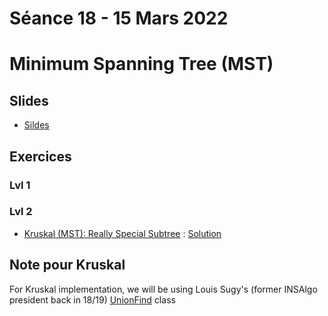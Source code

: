 # Séance 18 - 15 Mars 2022
# Minimum Spanning Tree (MST)
## Slides

  - [Sildes](Cours18-MST.pdf)

## Exercices

### Lvl 1


### Lvl 2

  - [Kruskal (MST): Really Special Subtree](https://www.hackerrank.com/challenges/kruskalmstrsub/problem) : [Solution](ReallySpecialSubtree.py)

## Note pour Kruskal

For Kruskal implementation, we will be using Louis Sugy's (former INSAlgo president back in 18/19) [UnionFind](https://github.com/INSAlgo/trainings-2018/blob/master/W14_feb4_feb10/unionfind.py) class
